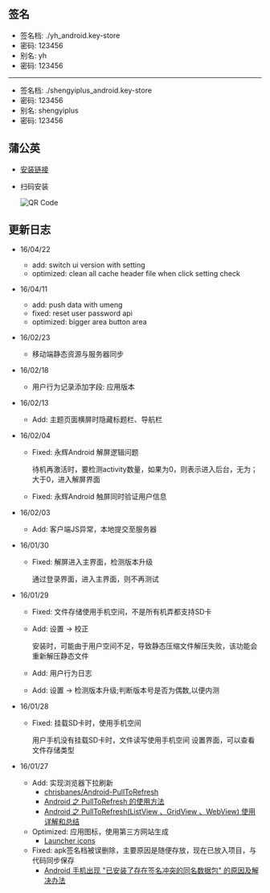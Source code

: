 ## 签名

* 签名档: ./yh_android.key-store
* 密码: 123456
* 别名: yh
* 密码: 123456

---

* 签名档: ./shengyiplus_android.key-store
* 密码: 123456
* 别名: shengyiplus
* 密码: 123456


## 蒲公英

* [安装链接](http://www.pgyer.com/yh-a)
* 扫码安装

	![QR Code](http://static.pgyer.com/app/qrcode/yh-a)

## 更新日志


* 16/04/22

	* add: switch ui version with setting
	* optimized: clean all cache header file when click setting check
	
* 16/04/11

	* add: push data with umeng
	* fixed: reset user password api
	* optimized: bigger area <back><setting><edit> button area

* 16/02/23

	* 移动端静态资源与服务器同步
	
* 16/02/18

	* 用户行为记录添加字段: 应用版本
	
* 16/02/13

	* Add: 主题页面横屏时隐藏标题栏、导航栏
	
* 16/02/04

	* Fixed: 永辉Android 解屏逻辑问题
	
		待机再激活时，要检测activity数量，如果为0，则表示进入后台，无为；大于0，进入解屏界面
		
	* Fixed: 永辉Android 触屏同时验证用户信息
	
* 16/02/03 

    * Add: 客户端JS异常，本地提交至服务器
    
* 16/01/30

    * Fixed: 解屏进入主界面，检测版本升级

    	通过登录界面，进入主界面，则不再测试

* 16/01/29  

	* Fixed: 文件存储使用手机空间，不是所有机弄都支持SD卡
	* Add: 设置 -> 校正
		
		安装时，可能由于用户空间不足，导致静态压缩文件解压失败，该功能会重新解压静态文件
		
	* Add: 用户行为日志
	* Add: 设置 -> 检测版本升级;判断版本号是否为偶数,以便内测
		

* 16/01/28

    * Fixed: 挂载SD卡时，使用手机空间
    
    	用户手机没有挂载SD卡时，文件读写使用手机空间
    	设置界面，可以查看文件存储类型
    
* 16/01/27

    * Add: 实现浏览器下拉刷新
    	* [chrisbanes/Android-PullToRefresh](https://github.com/chrisbanes/Android-PullToRefresh)
    	* [Android 之 PullToRefresh 的使用方法](http://www.nljb.net/default/Android%E4%B9%8BPullToRefresh%E7%9A%84%E4%BD%BF%E7%94%A8%E6%96%B9%E6%B3%95/)
    	* [Android 之 PullToRefresh(ListView 、GridView 、WebView) 使用详解和总结](http://blog.csdn.net/u011068702/article/details/48688281)
    * Optimized: 应用图标，使用第三方网站生成
    	* [Launcher icons](http://android-ui-utils.googlecode.com/hg/asset-studio/dist/icons-launcher.html)
    * Fixed: apk签名档被误删除，主要原因是随便存放，现在已放入项目，与代码同步保存
    	* [Android 手机出现 "已安装了存在签名冲突的同名数据包" 的原因及解决办法](http://blog.csdn.net/dyllove98/article/details/8830264)